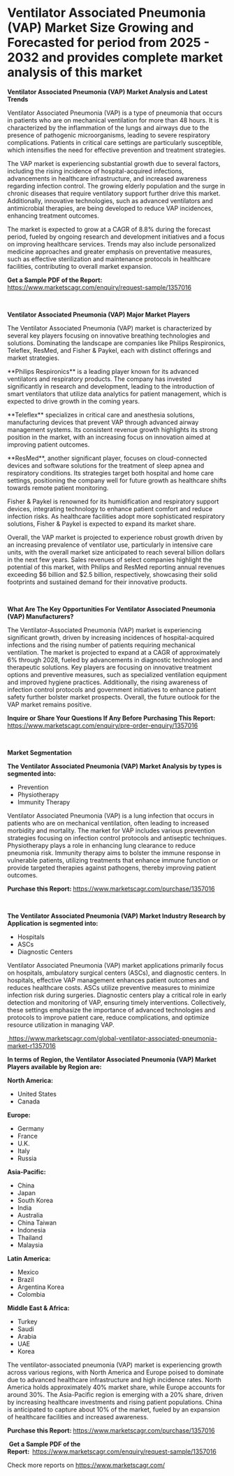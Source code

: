 <p><h1>Ventilator Associated Pneumonia (VAP) Market Size Growing and Forecasted for period from 2025 - 2032 and provides complete market analysis of this market</h1></p><p><strong>Ventilator Associated Pneumonia (VAP) Market Analysis and Latest Trends</strong></p>
<p><p>Ventilator Associated Pneumonia (VAP) is a type of pneumonia that occurs in patients who are on mechanical ventilation for more than 48 hours. It is characterized by the inflammation of the lungs and airways due to the presence of pathogenic microorganisms, leading to severe respiratory complications. Patients in critical care settings are particularly susceptible, which intensifies the need for effective prevention and treatment strategies.</p><p>The VAP market is experiencing substantial growth due to several factors, including the rising incidence of hospital-acquired infections, advancements in healthcare infrastructure, and increased awareness regarding infection control. The growing elderly population and the surge in chronic diseases that require ventilatory support further drive this market. Additionally, innovative technologies, such as advanced ventilators and antimicrobial therapies, are being developed to reduce VAP incidences, enhancing treatment outcomes.</p><p>The market is expected to grow at a CAGR of 8.8% during the forecast period, fueled by ongoing research and development initiatives and a focus on improving healthcare services. Trends may also include personalized medicine approaches and greater emphasis on preventative measures, such as effective sterilization and maintenance protocols in healthcare facilities, contributing to overall market expansion.</p></p>
<p><strong>Get a Sample PDF of the Report:&nbsp;</strong> <a href="https://www.marketscagr.com/enquiry/request-sample/1357016?utm_campaign=2533&utm_medium=2&utm_source=Github&utm_content=ia&utm_term=03032025&utm_id=ventilator-associated-pneumonia-vap">https://www.marketscagr.com/enquiry/request-sample/1357016</a></p>
<p>&nbsp;</p>
<p><strong>Ventilator Associated Pneumonia (VAP) Major Market Players</strong></p>
<p><p>The Ventilator Associated Pneumonia (VAP) market is characterized by several key players focusing on innovative breathing technologies and solutions. Dominating the landscape are companies like Philips Respironics, Teleflex, ResMed, and Fisher & Paykel, each with distinct offerings and market strategies.</p><p>**Philips Respironics** is a leading player known for its advanced ventilators and respiratory products. The company has invested significantly in research and development, leading to the introduction of smart ventilators that utilize data analytics for patient management, which is expected to drive growth in the coming years.</p><p>**Teleflex** specializes in critical care and anesthesia solutions, manufacturing devices that prevent VAP through advanced airway management systems. Its consistent revenue growth highlights its strong position in the market, with an increasing focus on innovation aimed at improving patient outcomes.</p><p>**ResMed**, another significant player, focuses on cloud-connected devices and software solutions for the treatment of sleep apnea and respiratory conditions. Its strategies target both hospital and home care settings, positioning the company well for future growth as healthcare shifts towards remote patient monitoring.</p><p>Fisher & Paykel is renowned for its humidification and respiratory support devices, integrating technology to enhance patient comfort and reduce infection risks. As healthcare facilities adopt more sophisticated respiratory solutions, Fisher & Paykel is expected to expand its market share.</p><p>Overall, the VAP market is projected to experience robust growth driven by an increasing prevalence of ventilator use, particularly in intensive care units, with the overall market size anticipated to reach several billion dollars in the next few years. Sales revenues of select companies highlight the potential of this market, with Philips and ResMed reporting annual revenues exceeding $6 billion and $2.5 billion, respectively, showcasing their solid footprints and sustained demand for their innovative products.</p></p>
<p>&nbsp;</p>
<p><strong>What Are The Key Opportunities For Ventilator Associated Pneumonia (VAP) Manufacturers?</strong></p>
<p><p>The Ventilator-Associated Pneumonia (VAP) market is experiencing significant growth, driven by increasing incidences of hospital-acquired infections and the rising number of patients requiring mechanical ventilation. The market is projected to expand at a CAGR of approximately 6% through 2028, fueled by advancements in diagnostic technologies and therapeutic solutions. Key players are focusing on innovative treatment options and preventive measures, such as specialized ventilation equipment and improved hygiene practices. Additionally, the rising awareness of infection control protocols and government initiatives to enhance patient safety further bolster market prospects. Overall, the future outlook for the VAP market remains positive.</p></p>
<p><strong>Inquire or Share Your Questions If Any Before Purchasing This Report:</strong> <a href="https://www.marketscagr.com/enquiry/pre-order-enquiry/1357016?utm_campaign=2533&utm_medium=2&utm_source=Github&utm_content=ia&utm_term=03032025&utm_id=ventilator-associated-pneumonia-vap">https://www.marketscagr.com/enquiry/pre-order-enquiry/1357016</a></p>
<p>&nbsp;</p>
<p><strong>Market Segmentation</strong></p>
<p><strong>The Ventilator Associated Pneumonia (VAP) Market Analysis by types is segmented into:</strong></p>
<p><ul><li>Prevention</li><li>Physiotherapy</li><li>Immunity Therapy</li></ul></p>
<p><p>Ventilator Associated Pneumonia (VAP) is a lung infection that occurs in patients who are on mechanical ventilation, often leading to increased morbidity and mortality. The market for VAP includes various prevention strategies focusing on infection control protocols and antiseptic techniques. Physiotherapy plays a role in enhancing lung clearance to reduce pneumonia risk. Immunity therapy aims to bolster the immune response in vulnerable patients, utilizing treatments that enhance immune function or provide targeted therapies against pathogens, thereby improving patient outcomes.</p></p>
<p><strong>Purchase this Report:&nbsp;</strong><a href="https://www.marketscagr.com/purchase/1357016?utm_campaign=2533&utm_medium=2&utm_source=Github&utm_content=ia&utm_term=03032025&utm_id=ventilator-associated-pneumonia-vap">https://www.marketscagr.com/purchase/1357016</a></p>
<p>&nbsp;</p>
<p><strong>The Ventilator Associated Pneumonia (VAP) Market Industry Research by Application is segmented into:</strong></p>
<p><ul><li>Hospitals</li><li>ASCs</li><li>Diagnostic Centers</li></ul></p>
<p><p>Ventilator Associated Pneumonia (VAP) market applications primarily focus on hospitals, ambulatory surgical centers (ASCs), and diagnostic centers. In hospitals, effective VAP management enhances patient outcomes and reduces healthcare costs. ASCs utilize preventive measures to minimize infection risk during surgeries. Diagnostic centers play a critical role in early detection and monitoring of VAP, ensuring timely interventions. Collectively, these settings emphasize the importance of advanced technologies and protocols to improve patient care, reduce complications, and optimize resource utilization in managing VAP.</p></p>
<p><a href="https://www.marketscagr.com/global-ventilator-associated-pneumonia-market-r1357016?utm_campaign=2533&utm_medium=2&utm_source=Github&utm_content=ia&utm_term=03032025&utm_id=ventilator-associated-pneumonia-vap">&nbsp;https://www.marketscagr.com/global-ventilator-associated-pneumonia-market-r1357016</a></p>
<p><strong>In terms of Region, the Ventilator Associated Pneumonia (VAP) Market Players available by Region are:</strong></p>
<p>
    <p> <strong> North America: </strong>
        <ul>
            <li>United States</li>
            <li>Canada</li>
        </ul>
        </p> 
    <p> <strong> Europe: </strong>
        <ul>
            <li>Germany</li>
            <li>France</li>
            <li>U.K.</li>
            <li>Italy</li>
            <li>Russia</li>
        </ul>
        </p> 
    <p> <strong> Asia-Pacific: </strong>
        <ul>
            <li>China</li>
            <li>Japan</li>
            <li>South Korea</li>
            <li>India</li>
            <li>Australia</li>
            <li>China Taiwan</li>
            <li>Indonesia</li>
            <li>Thailand</li>
            <li>Malaysia</li>
        </ul>
        </p> 
    <p> <strong> Latin America: </strong>
        <ul>
            <li>Mexico</li>
            <li>Brazil</li>
            <li>Argentina Korea</li>
            <li>Colombia</li>
        </ul>
        </p> 
    <p> <strong> Middle East & Africa: </strong>
        <ul>
            <li>Turkey</li>
            <li>Saudi</li>
            <li>Arabia</li>
            <li>UAE</li>
            <li>Korea</li>
        </ul>
    </p>
    </p>
<p><p>The ventilator-associated pneumonia (VAP) market is experiencing growth across various regions, with North America and Europe poised to dominate due to advanced healthcare infrastructure and high incidence rates. North America holds approximately 40% market share, while Europe accounts for around 30%. The Asia-Pacific region is emerging with a 20% share, driven by increasing healthcare investments and rising patient populations. China is anticipated to capture about 10% of the market, fueled by an expansion of healthcare facilities and increased awareness.</p></p>
<p><strong>Purchase this Report: </strong><a href="https://www.marketscagr.com/purchase/1357016?utm_campaign=2533&utm_medium=2&utm_source=Github&utm_content=ia&utm_term=03032025&utm_id=ventilator-associated-pneumonia-vap">https://www.marketscagr.com/purchase/1357016</a></p>
<p>&nbsp;<strong>Get a Sample PDF of the Report:&nbsp;&nbsp;</strong><a href="https://www.marketscagr.com/enquiry/request-sample/1357016?utm_campaign=2533&utm_medium=2&utm_source=Github&utm_content=ia&utm_term=03032025&utm_id=ventilator-associated-pneumonia-vap">https://www.marketscagr.com/enquiry/request-sample/1357016</a></p>
<p><strong></strong></p>
<p>Check more reports on <a href="https://www.marketscagr.com/?utm_campaign=2533&utm_medium=2&utm_source=Github&utm_content=ia&utm_term=03032025&utm_id=ventilator-associated-pneumonia-vap">https://www.marketscagr.com/</a></p>